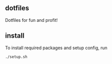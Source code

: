 ## dotfiles

Dotfiles for fun and profit!

## install

To install required packages and setup config, run

```sh
./setup.sh
```
